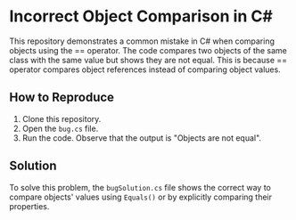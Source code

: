 # Incorrect Object Comparison in C#

This repository demonstrates a common mistake in C# when comparing objects using the == operator. The code compares two objects of the same class with the same value but shows they are not equal. This is because == operator compares object references instead of comparing object values. 

## How to Reproduce

1. Clone this repository.
2. Open the `bug.cs` file.
3. Run the code. Observe that the output is "Objects are not equal".

## Solution

To solve this problem, the `bugSolution.cs` file shows the correct way to compare objects' values using `Equals()` or by explicitly comparing their properties.